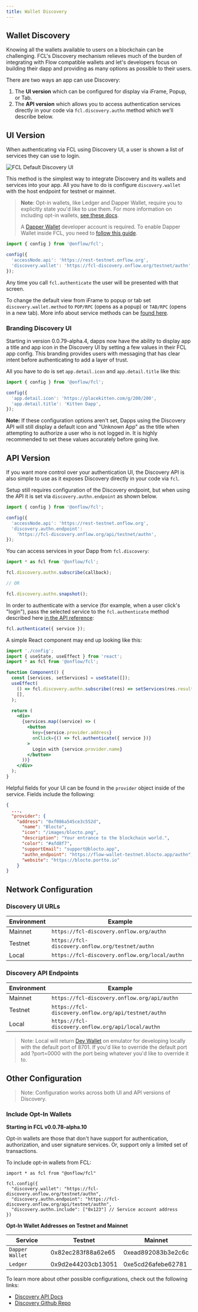 ```yaml
---
title: Wallet Discovery
---
```


## Wallet Discovery

Knowing all the wallets available to users on a blockchain can be challenging. FCL's Discovery mechanism relieves much of the burden of integrating with Flow compatible wallets and let's developers focus on building their dapp and providing as many options as possible to their users.

There are two ways an app can use Discovery:

1.  The **UI version** which can be configured for display via iFrame, Popup, or Tab.
2.  The **API version** which allows you to access authentication services directly in your code via `fcl.discovery.authn` method which we'll describe below.

## UI Version

When authenticating via FCL using Discovery UI, a user is shown a list of services they can use to login.

![FCL Default Discovery UI](./images/discovery.png)

This method is the simplest way to integrate Discovery and its wallets and services into your app. All you have to do is configure `discovery.wallet` with the host endpoint for testnet or mainnet.

> **Note**: Opt-in wallets, like Ledger and Dapper Wallet, require you to explicitly state you'd like to use them. For more information on including opt-in wallets, [see these docs](./api.md#more-configuration).
>
> A [Dapper Wallet](https://meetdapper.com/developers) developer account is required. To enable Dapper Wallet inside FCL, you need to [follow this guide](https://docs.meetdapper.com/quickstart).

```javascript
import { config } from '@onflow/fcl';

config({
  'accessNode.api': 'https://rest-testnet.onflow.org',
  'discovery.wallet': 'https://fcl-discovery.onflow.org/testnet/authn',
});
```

Any time you call `fcl.authenticate` the user will be presented with that screen.

To change the default view from iFrame to popup or tab set `discovery.wallet.method` to `POP/RPC` (opens as a popup) or `TAB/RPC` (opens in a new tab). More info about service methods can be [found here](https://github.com/onflow/fcl-js/blob/9bce741d3b32fde18b07084b62ea15f9bbdb85bc/packages/fcl/src/wallet-provider-spec/draft-v3.md).

### Branding Discovery UI

Starting in version 0.0.79-alpha.4, dapps now have the ability to display app a title and app icon in the Discovery UI by setting a few values in their FCL app config. This branding provides users with messaging that has clear intent before authenticating to add a layer of trust.

All you have to do is set `app.detail.icon` and `app.detail.title` like this:

```javascript
import { config } from '@onflow/fcl';

config({
  'app.detail.icon': 'https://placekitten.com/g/200/200',
  'app.detail.title': 'Kitten Dapp',
});
```

**Note:** If these configuration options aren't set, Dapps using the Discovery API will still display a default icon and "Unknown App" as the title when attempting to authorize a user who is not logged in. It is highly recommended to set these values accurately before going live.

## API Version

If you want more control over your authentication UI, the Discovery API is also simple to use as it exposes Discovery directly in your code via `fcl`.

Setup still requires configuration of the Discovery endpoint, but when using the API it is set via `discovery.authn.endpoint` as shown below.

```javascript
import { config } from '@onflow/fcl';

config({
  'accessNode.api': 'https://rest-testnet.onflow.org',
  'discovery.authn.endpoint':
    'https://fcl-discovery.onflow.org/api/testnet/authn',
});
```

You can access services in your Dapp from `fcl.discovery`:

```javascript
import * as fcl from '@onflow/fcl';

fcl.discovery.authn.subscribe(callback);

// OR

fcl.discovery.authn.snapshot();
```

In order to authenticate with a service (for example, when a user click's "login"), pass the selected service to the `fcl.authenticate` method described here [in the API reference](./api.md#authenticate):

```jsx
fcl.authenticate({ service });
```

A simple React component may end up looking like this:

```jsx
import './config';
import { useState, useEffect } from 'react';
import * as fcl from '@onflow/fcl';

function Component() {
  const [services, setServices] = useState([]);
  useEffect(
    () => fcl.discovery.authn.subscribe((res) => setServices(res.results)),
    [],
  );

  return (
    <div>
      {services.map((service) => (
        <button
          key={service.provider.address}
          onClick={() => fcl.authenticate({ service })}
        >
          Login with {service.provider.name}
        </button>
      ))}
    </div>
  );
}
```

Helpful fields for your UI can be found in the `provider` object inside of the service. Fields include the following:

```json
{
  ...,
  "provider": {
    "address": "0xf086a545ce3c552d",
      "name": "Blocto",
      "icon": "/images/blocto.png",
      "description": "Your entrance to the blockchain world.",
      "color": "#afd8f7",
      "supportEmail": "support@blocto.app",
      "authn_endpoint": "https://flow-wallet-testnet.blocto.app/authn",
      "website": "https://blocto.portto.io"
    }
}
```

## Network Configuration

### Discovery UI URLs

| Environment | Example                                          |
| ----------- | ------------------------------------------------ |
| Mainnet     | `https://fcl-discovery.onflow.org/authn`         |
| Testnet     | `https://fcl-discovery.onflow.org/testnet/authn` |
| Local       | `https://fcl-discovery.onflow.org/local/authn`   |

### Discovery API Endpoints

| Environment | Example                                              |
| ----------- | ---------------------------------------------------- |
| Mainnet     | `https://fcl-discovery.onflow.org/api/authn`         |
| Testnet     | `https://fcl-discovery.onflow.org/api/testnet/authn` |
| Local       | `https://fcl-discovery.onflow.org/api/local/authn`   |

> Note: Local will return [Dev Wallet](https://github.com/onflow/fcl-dev-wallet) on emulator for developing locally with the default port of 8701. If you'd like to override the default port add ?port=0000 with the port being whatever you'd like to override it to.

## Other Configuration

> Note: Configuration works across both UI and API versions of Discovery.

### Include Opt-In Wallets

**Starting in FCL v0.0.78-alpha.10**

Opt-in wallets are those that don't have support for authentication, authorization, and user signature services. Or, support only a limited set of transactions.

To include opt-in wallets from FCL:

```
import * as fcl from "@onflow/fcl"

fcl.config({
  "discovery.wallet": "https://fcl-discovery.onflow.org/testnet/authn",
  "discovery.authn.endpoint": "https://fcl-discovery.onflow.org/api/testnet/authn",
  "discovery.authn.include": ["0x123"] // Service account address
})
```

**Opt-In Wallet Addresses on Testnet and Mainnet**

| Service         | Testnet            | Mainnet            |
| --------------- | ------------------ | ------------------ |
| `Dapper Wallet` | 0x82ec283f88a62e65 | 0xead892083b3e2c6c |
| `Ledger`        | 0x9d2e44203cb13051 | 0xe5cd26afebe62781 |

To learn more about other possible configurations, check out the following links:

- [Discovery API Docs](./api.md#discovery-1)
- [Discovery Github Repo](https://github.com/onflow/fcl-discovery)
